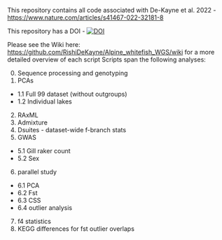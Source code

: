 This repository contains all code associated with De-Kayne et al. 2022 - https://www.nature.com/articles/s41467-022-32181-8

This repository has a DOI - 
[![DOI](https://zenodo.org/badge/389911930.svg)](https://zenodo.org/badge/latestdoi/389911930)

Please see the Wiki here: https://github.com/RishiDeKayne/Alpine_whitefish_WGS/wiki for a more detailed overview of each script
Scripts span the following analyses:

0. Sequence processing and genotyping
1. PCAs
- 1.1 Full 99 dataset (without outgroups)
- 1.2 Individual lakes
2. RAxML
3. Admixture
4. Dsuites - dataset-wide f-branch stats
5. GWAS
- 5.1 Gill raker count
- 5.2 Sex
6. parallel study
- 6.1 PCA
- 6.2 Fst
- 6.3 CSS
- 6.4 outlier analysis
7. f4 statistics
9. KEGG differences for fst outlier overlaps
